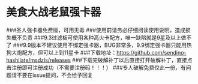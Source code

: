 # 美食大战老鼠强卡器
###圣人强卡器免费版，可用无毒
###使用前请务必仔细阅读使用说明，造成损失概不负责
###9.3过滤板可使用各种高火卡配方，唯一缺陷就是9星及以上做不了
###9.9版本不建议使用不绑定强卡器，BUG非常多，9.9绑定强卡器只能用热狗大炮配方，但可以上到11星卡
###下载地址：https://github.com/sendino-hashilate/msdzls/releases
###下载完破解补丁以后直接打开破解补丁，直接点击注册即可注册成功（不需要注册码！！！）
###专人破解免费仅此一份，有问题请不要在issue提问，不会给予回复
